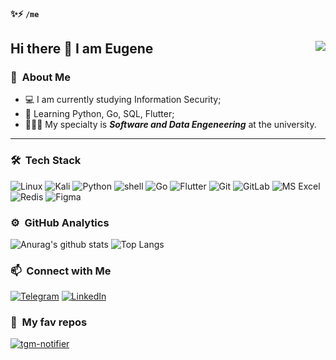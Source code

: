 #### ✨⚡ ```/me```
## Hi there 👋 I am Eugene <img align="right" src="https://komarev.com/ghpvc/?username=Smash7&color=003153">
### 🐣 &nbsp;About Me

- 💻 I am currently studying Information Security;
- 🌱 Learning Python, Go, SQL, Flutter; 
- 👨🏼‍💻 My specialty is ***Software and Data Engeneering*** at the university.

---

### 🛠 &nbsp;Tech Stack
![Linux](https://img.shields.io/badge/Linux-FCC624?style=for-the-badge&logo=linux&logoColor=black)
![Kali](https://img.shields.io/badge/Kali-268BEE?style=for-the-badge&logo=kalilinux&logoColor=white)
![Python](https://img.shields.io/badge/Python-14354C?style=for-the-badge&logo=python&logoColor=white)
![shell](https://img.shields.io/badge/Shell_Script-121011?style=for-the-badge&logo=gnu-bash&logoColor=white)
![Go](https://img.shields.io/badge/go-%2300ADD8.svg?style=for-the-badge&logo=go&logoColor=white)
![Flutter](https://img.shields.io/badge/Flutter-%2302569B.svg?style=for-the-badge&logo=Flutter&logoColor=white)
![Git](https://img.shields.io/badge/Git-F05032?style=for-the-badge&logo=git&logoColor=white)
![GitLab](https://img.shields.io/badge/gitlab-%23181717.svg?style=for-the-badge&logo=gitlab&logoColor=white)
![MS Excel](https://img.shields.io/badge/Microsoft_excel-115C34?style=for-the-badge&logo=microsoft-excel&logoColor=white)
![Redis](https://img.shields.io/badge/redis-%23DD0031.svg?style=for-the-badge&logo=redis&logoColor=white)
![Figma](https://img.shields.io/badge/figma-%23F24E1E.svg?style=for-the-badge&logo=figma&logoColor=white)



### ⚙️ &nbsp;GitHub Analytics
![Anurag's github stats](https://github-readme-stats.vercel.app/api?username=Smash7&hide_border=true&theme=tokyonight&hide=prs,issues&show_icons=true)
![Top Langs](https://github-readme-stats.vercel.app/api/top-langs/?username=Smash7&layout=compact&exclude_repo=Smash7.github.io&hide_border=true&theme=tokyonight)



### 📫 &nbsp;Connect with Me
[![Telegram](https://img.shields.io/badge/Telegram-2cb6e0?style=for-the-badge&logo=telegram&logoColor=white)](https://t.me/Smash37)
[![LinkedIn](https://img.shields.io/badge/linkedin-%230077B5.svg?style=for-the-badge&logo=linkedin&logoColor=white)](https://www.linkedin.com/in/eugene-martynov/)



### 💛 &nbsp;My fav repos
[![tgm-notifier](https://github-readme-stats.vercel.app/api/pin/?username=Smash7&repo=Lerning-Codecademy-Python&show_icons=true&include_all_commits=true&hide_border=true&theme=tokyonight&show_owner=true)](https://github.com/Smash7/Lerning-Codecademy-Python)
